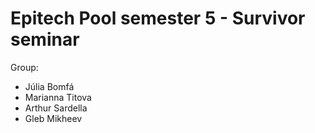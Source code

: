 ﻿# Epitech Pool semester 5 - Survivor seminar

Group:
 - Júlia Bomfá
 - Marianna Titova
 - Arthur Sardella
 - Gleb Mikheev

